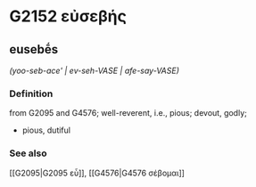 # G2152 εὐσεβής

## eusebḗs

_(yoo-seb-ace' | ev-seh-VASE | afe-say-VASE)_

### Definition

from G2095 and G4576; well-reverent, i.e., pious; devout, godly; 

- pious, dutiful

### See also

[[G2095|G2095 εὖ]], [[G4576|G4576 σέβομαι]]
